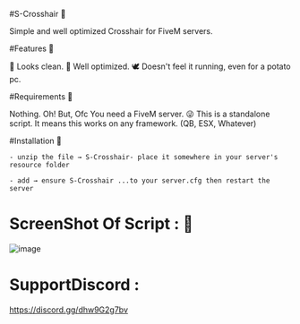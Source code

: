 #S-Crosshair 🎯

Simple and well optimized Crosshair for FiveM servers.

#Features 💼

🧿 Looks clean.
🎪 Well optimized.
🕊 Doesn't feel it running, even for a potato pc.

#Requirements 🧰

Nothing. Oh! But, Ofc You need a FiveM server. 😜
This is a standalone script. It means this works on any framework. (QB, ESX, Whatever)

#Installation 🐌

`- unzip the file → S-Crosshair- place it somewhere in your server's resource folder`


`- add → ensure S-Crosshair ...to your server.cfg then restart the server `

# ScreenShot Of Script : 📸

![image](https://github.com/STRGDEVELOPMENT/S-Crosshair/assets/134840814/a231840d-4813-4b43-a6d6-807860f1be6f)



# SupportDiscord :  

https://discord.gg/dhw9G2g7bv

